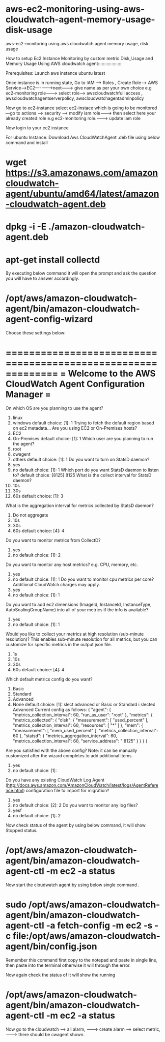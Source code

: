 # aws-ec2-monitoring-using-aws-cloudwatch-agent-memory-usage-disk-usage
aws-ec2-monitoring using aws cloudwatch agent memory usage, disk usage

How to setup Ec2 Instance  Monitoring by custom metric Disk_Usage and Memory Usage Using AWS cloudwatch agent:::::::::::::::::::

Prerequisites:
Launch aws instance ubuntu latest 

Once instance is in running state,  Go to IAM —-> Roles , Create Role—> AWS Service—->EC2—---->next—--> give name as per your own choice e.g ec2-monitoring role—-->  select role—-> awscloudwatchfull access ,   awscloudwatchagentserverpolicy, awscloudwatchagentadminpolicy

Now go to ec2-instance   select ec2-instace which is going to be monitored —go to actions —> security —-> modify iam role—--> then select here your already created role e.g ec2-monitoring role.---> update iam role



Now login to your ec2 instance 

For ubuntu Instance: Download Aws CloudWatchAgent .deb file using below command and install


# wget https://s3.amazonaws.com/amazoncloudwatch-agent/ubuntu/amd64/latest/amazon-cloudwatch-agent.deb

# dpkg -i -E ./amazon-cloudwatch-agent.deb

# apt-get install collectd



By executing below command it will open the prompt and ask the question you will have to answer accordingly. 
 # /opt/aws/amazon-cloudwatch-agent/bin/amazon-cloudwatch-agent-config-wizard


Choose these settings below:


=============================================================
= Welcome to the AWS CloudWatch Agent Configuration Manager =
=============================================================
On which OS are you planning to use the agent?
1. linux
2. windows
default choice: [1]:
1
Trying to fetch the default region based on ec2 metadata...
Are you using EC2 or On-Premises hosts?
1. EC2
2. On-Premises
default choice: [1]:
1
Which user are you planning to run the agent?
1. root
2. cwagent
3. others
default choice: [1]:
1
Do you want to turn on StatsD daemon?
1. yes
2. no
default choice: [1]:
1
Which port do you want StatsD daemon to listen to?
default choice: [8125]
8125
What is the collect interval for StatsD daemon?
1. 10s
2. 30s
3. 60s
default choice: [1]:
3

What is the aggregation interval for metrics collected by StatsD daemon?
1. Do not aggregate
2. 10s
3. 30s
4. 60s
default choice: [4]:
4

Do you want to monitor metrics from CollectD?
1. yes
2. no
default choice: [1]:
2

Do you want to monitor any host metrics? e.g. CPU, memory, etc.
1. yes
2. no
default choice: [1]:
1
Do you want to monitor cpu metrics per core? Additional CloudWatch charges may apply.
1. yes
2. no
default choice: [1]:
1

Do you want to add ec2 dimensions (ImageId, InstanceId, InstanceType, AutoScalingGroupName) into all of your metrics if the info is available?
1. yes
2. no
default choice: [1]:
1

Would you like to collect your metrics at high resolution (sub-minute resolution)? This enables sub-minute resolution for all metrics, but you can customize for specific metrics in the output json file.
1. 1s
2. 10s
3. 30s
4. 60s
default choice: [4]:
4

Which default metrics config do you want?
1. Basic
2. Standard
3. Advanced
4. None
default choice: [1]:
slect advanced or Basic or Standard   i slected Advanced
Current config as follows:
{
    "agent": {
        "metrics_collection_interval": 60,
        "run_as_user": "root"
    },
    "metrics": {
        "metrics_collected": {
            "disk": {
                "measurement": [
                    "used_percent"
                ],
                "metrics_collection_interval": 60,
                "resources": [
                    "*"
                ]
            },
            "mem": {
                "measurement": [
                    "mem_used_percent"
                ],
                "metrics_collection_interval": 60
            },
            "statsd": {
                "metrics_aggregation_interval": 60,
                "metrics_collection_interval": 60,
                "service_address": ":8125"
            }
        }
    }
}

Are you satisfied with the above config? Note: it can be manually customized after the wizard completes to add additional items.
1. yes
2. no
default choice: [1]:

Do you have any existing CloudWatch Log Agent (http://docs.aws.amazon.com/AmazonCloudWatch/latest/logs/AgentReference.html) configuration file to import for migration?
1. yes
2. no
default choice: [2]:
2
Do you want to monitor any log files?
1. yesf
2. no
default choice: [1]:
2







Now check status of the agent by using below command, it will show Stopped status.

# /opt/aws/amazon-cloudwatch-agent/bin/amazon-cloudwatch-agent-ctl -m ec2 -a status

Now start the cloudwatch agent by using below  single command .

# sudo /opt/aws/amazon-cloudwatch-agent/bin/amazon-cloudwatch-agent-ctl -a fetch-config -m ec2 -s -c file:/opt/aws/amazon-cloudwatch-agent/bin/config.json

Remember this command first copy to the notepad and paste in single line, then paste into the terminal otherwise it will through the error.



Now again check the status of it will show the running 

# /opt/aws/amazon-cloudwatch-agent/bin/amazon-cloudwatch-agent-ctl -m ec2 -a status








Now go to the cloudwatch —-> all alarm, —--> create alarm —-> select metric,   —--> there should be cwagent shown. 

